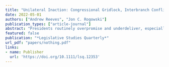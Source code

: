 ```yaml
---
title: "Unilateral Inaction: Congressional Gridlock, Interbranch Conflict, and Public Evaluations of Executive Power"
date: 2022-05-01
authors: ["Andrew Reeves", "Jon C. Rogowski"]
publication_types: ["article-journal"]
abstract: "Presidents routinely overpromise and underdeliver, especially amidst partisan polarization, narrow congressional majorities, and persistent gridlock. As Congress routinely stymies their legislative agendas, presidents consider alternative courses of action. We study public re- actions to unilateral power in the context of congressional inaction. While some research suggests that presidents cannot afford to pass up opportunities for action, more recent scholarship indicates that the public holds negative views of unilateral power and disapproves of its use. Survey experiments embedded on a national sample of Americans provide unambiguous evidence of the costs of unilateral power. Across three policy areas and between- and within-respondent analyses, the public responds negatively when presidents exercise unilateral power rather than accept the status quo, even among individuals who share the president’s policy views. Our results suggest that while legislative gridlock may increase the appeal of unilateral power, its use may come at a steep public cost."
featured: false
publication: "*Legislative Studies Quarterly*"
url_pdf: "papers/nothing.pdf"
links:
- name: Publisher
  url: 'https://doi.org/10.1111/lsq.12353'
---
```


